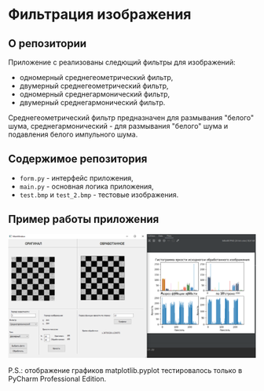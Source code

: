 # Фильтрация изображения

## О репозитории
Приложение с реализованы следющий фильтры для изображений:
* одномерный среднегеометрический фильтр,
* двумерный среднегеометрический фильтр,
* одномерный среднегармонический фильтр,
* двумерный среднегармонический фильтр.

Среднегеометрический фильтр предназначен для размывания "белого" шума, среднегармонический - для размывания "белого" шума и подавления белого импульного шума.

## Содержимое репозитория
* `form.py` - интерфейс приложения,
* `main.py` - основная логика приложения,
* `test.bmp` и `test_2.bmp` - тестовые изображения.

## Пример работы приложения
![пример работы приложения](example.png)

P.S.: отображение графиков matplotlib.pyplot тестировалось только в PyCharm Professional Edition.

